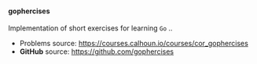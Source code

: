#### gophercises
Implementation of short exercises for learning `Go`
..
 - Problems source: https://courses.calhoun.io/courses/cor_gophercises
 - **GitHub** source: https://github.com/gophercises

